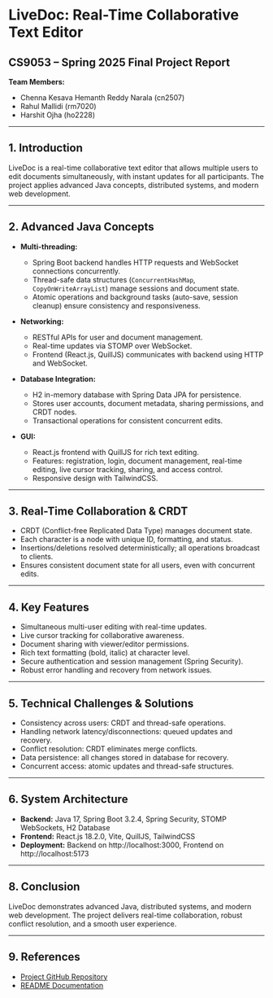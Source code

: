 # LiveDoc: Real-Time Collaborative Text Editor

## CS9053 – Spring 2025 Final Project Report

**Team Members:**
- Chenna Kesava Hemanth Reddy Narala (cn2507)
- Rahul Mallidi (rm7020)
- Harshit Ojha (ho2228)

---

## 1. Introduction

LiveDoc is a real-time collaborative text editor that allows multiple users to edit documents simultaneously, with instant updates for all participants. The project applies advanced Java concepts, distributed systems, and modern web development.

---

## 2. Advanced Java Concepts

- **Multi-threading:**
  - Spring Boot backend handles HTTP requests and WebSocket connections concurrently.
  - Thread-safe data structures (`ConcurrentHashMap`, `CopyOnWriteArrayList`) manage sessions and document state.
  - Atomic operations and background tasks (auto-save, session cleanup) ensure consistency and responsiveness.

- **Networking:**
  - RESTful APIs for user and document management.
  - Real-time updates via STOMP over WebSocket.
  - Frontend (React.js, QuillJS) communicates with backend using HTTP and WebSocket.

- **Database Integration:**
  - H2 in-memory database with Spring Data JPA for persistence.
  - Stores user accounts, document metadata, sharing permissions, and CRDT nodes.
  - Transactional operations for consistent concurrent edits.

- **GUI:**
  - React.js frontend with QuillJS for rich text editing.
  - Features: registration, login, document management, real-time editing, live cursor tracking, sharing, and access control.
  - Responsive design with TailwindCSS.

---

## 3. Real-Time Collaboration & CRDT

- CRDT (Conflict-free Replicated Data Type) manages document state.
- Each character is a node with unique ID, formatting, and status.
- Insertions/deletions resolved deterministically; all operations broadcast to clients.
- Ensures consistent document state for all users, even with concurrent edits.

---

## 4. Key Features

- Simultaneous multi-user editing with real-time updates.
- Live cursor tracking for collaborative awareness.
- Document sharing with viewer/editor permissions.
- Rich text formatting (bold, italic) at character level.
- Secure authentication and session management (Spring Security).
- Robust error handling and recovery from network issues.

---

## 5. Technical Challenges & Solutions

- Consistency across users: CRDT and thread-safe operations.
- Handling network latency/disconnections: queued updates and recovery.
- Conflict resolution: CRDT eliminates merge conflicts.
- Data persistence: all changes stored in database for recovery.
- Concurrent access: atomic updates and thread-safe structures.

---

## 6. System Architecture

- **Backend:** Java 17, Spring Boot 3.2.4, Spring Security, STOMP WebSockets, H2 Database
- **Frontend:** React.js 18.2.0, Vite, QuillJS, TailwindCSS
- **Deployment:** Backend on http://localhost:3000, Frontend on http://localhost:5173

---

## 8. Conclusion

LiveDoc demonstrates advanced Java, distributed systems, and modern web development. The project delivers real-time collaboration, robust conflict resolution, and a smooth user experience.

---

## 9. References

- [Project GitHub Repository](https://github.com/nckhemanth0/LiveDoc)
- [README Documentation](https://github.com/nckhemanth0/LiveDoc#readme) 